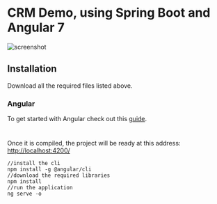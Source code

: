 # CRM Demo, using Spring Boot and Angular 7

![screenshot](https://i.imgur.com/p4ZZMRy.png)

## Installation

Download all the required files listed above.

### Angular

To get started with Angular check out this [guide](https://angular.io/guide/quickstart).
#
Once it is compiled, the project will be ready at this address: [http://localhost:4200/](http://localhost:4200/)

```
//install the cli
npm install -g @angular/cli
//download the required libraries
npm install
//run the application
ng serve -o
```
